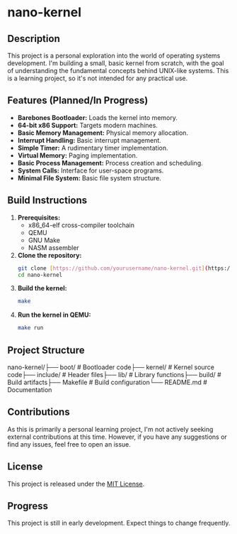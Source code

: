 # nano-kernel


## Description

This project is a personal exploration into the world of operating systems development.  I'm building a small, basic kernel from scratch, with the goal of understanding the fundamental concepts behind UNIX-like systems.  This is a learning project, so it's not intended for any practical use.

## Features (Planned/In Progress)

* **Barebones Bootloader:** Loads the kernel into memory.
* **64-bit x86 Support:** Targets modern machines.
* **Basic Memory Management:** Physical memory allocation.
* **Interrupt Handling:** Basic interrupt management.
* **Simple Timer:** A rudimentary timer implementation.
* **Virtual Memory:** Paging implementation.
* **Basic Process Management:** Process creation and scheduling.
* **System Calls:** Interface for user-space programs.
* **Minimal File System:** Basic file system structure.

## Build Instructions

1.  **Prerequisites:**
    * x86\_64-elf cross-compiler toolchain
    * QEMU
    * GNU Make
    * NASM assembler
2.  **Clone the repository:**
    ```bash
    git clone [https://github.com/yourusername/nano-kernel.git](https://github.com/yourusername/nano-kernel.git)
    cd nano-kernel
    ```
3.  **Build the kernel:**
    ```bash
    make
    ```
4.  **Run the kernel in QEMU:**
    ```bash
    make run
    ```

## Project Structure

nano-kernel/├── boot/           # Bootloader code├── kernel/         # Kernel source code├── include/        # Header files├── lib/            # Library functions├── build/          # Build artifacts├── Makefile        # Build configuration└── README.md       # Documentation
## Contributions

As this is primarily a personal learning project, I'm not actively seeking external contributions at this time.  However, if you have any suggestions or find any issues, feel free to open an issue.

## License

This project is released under the [MIT License](LICENSE).

## Progress

This project is still in early development.  Expect things to change frequently.
